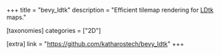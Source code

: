 +++
title = "bevy_ldtk"
description = "Efficient tilemap rendering for [LDtk](https://ldtk.io) maps."

[taxonomies]
categories = ["2D"]

[extra]
link = "https://github.com/katharostech/bevy_ldtk"
+++
